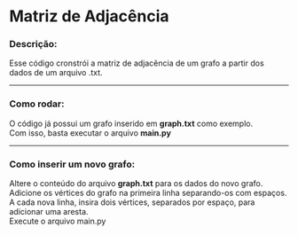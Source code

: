 <h1>Matriz de Adjacência</h1>
<h3>Descrição:</h3>
Esse código cronstrói a matriz de adjacência de um grafo a partir dos dados de um arquivo .txt.

<hr>

<h3>Como rodar:</h3>
O código já possui um grafo inserido em <strong>graph.txt</strong> como exemplo.
<br>
Com isso, basta executar o arquivo <strong>main.py</strong>

<hr>

<h3>Como inserir um novo grafo:</h3>
Altere o conteúdo do arquivo <strong>graph.txt</strong> para os dados do novo grafo.
<br>
Adicione os vértices do grafo na primeira linha separando-os com espaços.
<br>
A cada nova linha, insira dois vértices, separados por espaço, para adicionar uma aresta.
<br>
Execute o arquivo main.py
